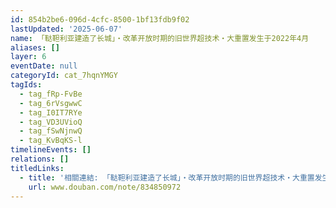 ```yaml
---
id: 854b2be6-096d-4cfc-8500-1bf13fdb9f02
lastUpdated: '2025-06-07'
name: 「鞑靼利亚建造了长城」・改革开放时期的旧世界超技术・大重置发生于2022年4月
aliases: []
layer: 6
eventDate: null
categoryId: cat_7hqnYMGY
tagIds:
  - tag_fRp-FvBe
  - tag_6rVsgwwC
  - tag_I0IT7RYe
  - tag_VD3UVioQ
  - tag_fSwNjnwQ
  - tag_KvBqKS-l
timelineEvents: []
relations: []
titledLinks:
  - title: '相關連結: 「鞑靼利亚建造了长城」・改革开放时期的旧世界超技术・大重置发生于2022年4月'
    url: www.douban.com/note/834850972
---
```


